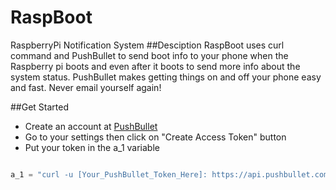 # RaspBoot
RaspberryPi Notification System
##Desciption
RaspBoot uses curl command and PushBullet to send boot info to your phone when the Raspberry pi boots and even after it boots to send more info about the system status. PushBullet makes getting things on and off your phone easy and fast. Never email yourself again!

##Get Started
* Create an account at [PushBullet](https://www.pushbullet.com/)
* Go to your settings then click on "Create Access Token" button
* Put your token in the a_1 variable

```Python

a_1 = "curl -u [Your_PushBullet_Token_Here]: https://api.pushbullet.com/v2/pushes -d type=note -d title='Raspberry Pi' -d body='"

```

